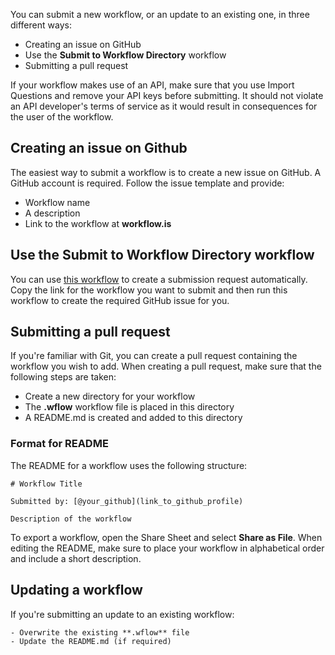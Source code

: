 You can submit a new workflow, or an update to an existing one, in three different ways:

- Creating an issue on GitHub
- Use the **Submit to Workflow Directory** workflow
- Submitting a pull request

If your workflow makes use of an API, make sure that you use Import Questions and remove your API keys before submitting. It should not violate an API developer's terms of service as it would result in consequences for the user of the workflow.

## Creating an issue on Github

The easiest way to submit a workflow is to create a new issue on GitHub. A GitHub account is required. Follow the issue template and provide:

- Workflow name
- A description
- Link to the workflow at **workflow.is**

## Use the Submit to Workflow Directory workflow

You can use [this workflow](workflows/Submit%20to%20Workflow%20/Directory/Submit%20to%20Workflow%20/Directory.wflow) to create a submission request automatically. Copy the link for the workflow you want to submit and then run this workflow to create the required GitHub issue for you.

## Submitting a pull request

If you're familiar with Git, you can create a pull request containing the workflow you wish to add. When creating a pull request, make sure that the following steps are taken:

- Create a new directory for your workflow
- The **.wflow** workflow file is placed in this directory
- A README.md is created and added to this directory

### Format for README

The README for a workflow uses the following structure:

    # Workflow Title
    
    Submitted by: [@your_github](link_to_github_profile)
   
    Description of the workflow

To export a workflow, open the Share Sheet and select **Share as File**. When editing the README, make sure to place your workflow in alphabetical order and include a short description. 

## Updating a workflow

If you're submitting an update to an existing workflow:

    - Overwrite the existing **.wflow** file
    - Update the README.md (if required)
